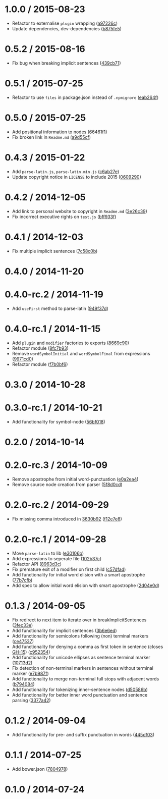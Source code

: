 <!--mdast setext-->

<!--lint disable no-multiple-toplevel-headings-->

<!--lint disable maximum-line-length-->

1.0.0 / 2015-08-23
==================

*   Refactor to externalise `plugin` wrapping ([a97226c](https://github.com/wooorm/parse-latin/commit/a97226c))
*   Update dependencies, dev-dependencies ([b875fe5](https://github.com/wooorm/parse-latin/commit/b875fe5))

0.5.2 / 2015-08-16
==================

*   Fix bug when breaking implicit sentences ([439cb71](https://github.com/wooorm/parse-latin/commit/439cb71))

0.5.1 / 2015-07-25
==================

*   Refactor to use `files` in package.json instead of `.npmignore` ([eab264f](https://github.com/wooorm/parse-latin/commit/eab264f))

0.5.0 / 2015-07-25
==================

*   Add positional information to nodes ([66461f1](https://github.com/wooorm/parse-latin/commit/66461f1))
*   Fix broken link in `Readme.md` ([a9d55cf](https://github.com/wooorm/parse-latin/commit/a9d55cf))

0.4.3 / 2015-01-22
==================

*   Add `parse-latin.js`, `parse-latin.min.js` ([c6ab27e](https://github.com/wooorm/parse-latin/commit/c6ab27e))
*   Update copyright notice in `LICENSE` to include 2015 ([0609290](https://github.com/wooorm/parse-latin/commit/0609290))

0.4.2 / 2014-12-05
==================

*   Add link to personal website to copyright in `Readme.md` ([3e26c39](https://github.com/wooorm/parse-latin/commit/3e26c39))
*   Fix incorrect executive rights on `test.js` ([bff933f](https://github.com/wooorm/parse-latin/commit/bff933f))

0.4.1 / 2014-12-03
==================

*   Fix multiple implicit sentences ([7c58c0b](https://github.com/wooorm/parse-latin/commit/7c58c0b))

0.4.0 / 2014-11-20
==================

0.4.0-rc.2 / 2014-11-19
=======================

*   Add `useFirst` method to parse-latin ([949f37d](https://github.com/wooorm/parse-latin/commit/949f37d))

0.4.0-rc.1 / 2014-11-15
=======================

*   Add `plugin` and `modifier` factories to exports ([8669c90](https://github.com/wooorm/parse-latin/commit/8669c90))
*   Refactor module ([8fc7b93](https://github.com/wooorm/parse-latin/commit/8fc7b93))
*   Remove `wordSymbolInitial` and `wordSymbolFinal` from expressions ([9971cd0](https://github.com/wooorm/parse-latin/commit/9971cd0))
*   Refactor module ([f7b0bf6](https://github.com/wooorm/parse-latin/commit/f7b0bf6))

0.3.0 / 2014-10-28
==================

0.3.0-rc.1 / 2014-10-21
=======================

*   Add functionality for symbol-node ([56bf018](https://github.com/wooorm/parse-latin/commit/56bf018))

0.2.0 / 2014-10-14
==================

0.2.0-rc.3 / 2014-10-09
=======================

*   Remove apostrophe from initial word-punctuation ([e0a2ea4](https://github.com/wooorm/parse-latin/commit/e0a2ea4))
*   Remove source node creation from parser ([5f8d0cd](https://github.com/wooorm/parse-latin/commit/5f8d0cd))

0.2.0-rc.2 / 2014-09-29
=======================

*   Fix missing comma introduced in [3630b92](https://github.com/wooorm/parse-latin/commit/3630b92) ([f12e7e8](https://github.com/wooorm/parse-latin/commit/f12e7e8))

0.2.0-rc.1 / 2014-09-28
=======================

*   Move `parse-latin` to lib ([e30106b](https://github.com/wooorm/parse-latin/commit/e30106b))
*   Add expressions to seperate file ([102b37c](https://github.com/wooorm/parse-latin/commit/102b37c))
*   Refactor API ([8963d3c](https://github.com/wooorm/parse-latin/commit/8963d3c))
*   Fix premature exit of a modifier on first child ([c57dfad](https://github.com/wooorm/parse-latin/commit/c57dfad))
*   Add functionality for initial word elision with a smart apostrophe ([77b7cfb](https://github.com/wooorm/parse-latin/commit/77b7cfb))
*   Add spec to allow initial word elision with smart apostrophe ([2d04e0d](https://github.com/wooorm/parse-latin/commit/2d04e0d))

0.1.3 / 2014-09-05
==================

*   Fix redirect to next item to iterate over in breakImplicitSentences ([3fec33e](https://github.com/wooorm/parse-latin/commit/3fec33e))
*   Add functionality for implicit sentences ([3b6e6ed](https://github.com/wooorm/parse-latin/commit/3b6e6ed))
*   Add functionality for semicolons following (non) terminal markers ([ce47537](https://github.com/wooorm/parse-latin/commit/ce47537))
*   Add functionality for denying a comma as first token in sentence (closes [GH-15](https://github.com/wooorm/parse-latin/issues/15)) ([c952354](https://github.com/wooorm/parse-latin/commit/c952354))
*   Add functionality for unicode ellipses as sentence terminal marker ([10713d2](https://github.com/wooorm/parse-latin/commit/10713d2))
*   Fix detection of non-terminal markers in sentences without terminal marker ([e7b987f](https://github.com/wooorm/parse-latin/commit/e7b987f))
*   Add functionality to merge non-terminal full stops with adjacent words ([b794084](https://github.com/wooorm/parse-latin/commit/b794084))
*   Add functionality for tokenizing inner-sentence nodes ([d50586b](https://github.com/wooorm/parse-latin/commit/d50586b))
*   Add functionality for better inner word punctuation and sentence parsing ([3377a42](https://github.com/wooorm/parse-latin/commit/3377a42))

0.1.2 / 2014-09-04
==================

*   Add functionality for pre- and suffix punctuation in words ([445df03](https://github.com/wooorm/parse-latin/commit/445df03))

0.1.1 / 2014-07-25
==================

*   Add bower.json ([7804978](https://github.com/wooorm/parse-latin/commit/7804978))

0.1.0 / 2014-07-24
==================
